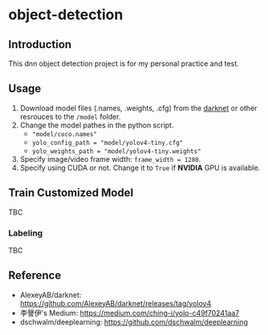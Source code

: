 # object-detection
## Introduction
This dnn object detection project is for my personal practice and test. 

## Usage
1. Download model files (.names, .weights, .cfg) from the [darknet](https://github.com/AlexeyAB/darknet/releases/tag/yolov4) or other resrouces to the `/model` folder.
1. Change the model pathes in the python script.
    - `"model/coco.names"`
    - `yolo_config_path = "model/yolov4-tiny.cfg"`
    - `yolo_weights_path = "model/yolov4-tiny.weights"`
1. Specify image/video frame width: `frame_width = 1280`.
1. Specify using CUDA or not. Change it to `True` if **NVIDIA** GPU is available. 

## Train Customized Model
TBC

### Labeling
TBC

## Reference
 - AlexeyAB/darknet: https://github.com/AlexeyAB/darknet/releases/tag/yolov4
 - 李謦伊's Medium: https://medium.com/ching-i/yolo-c49f70241aa7
- dschwalm/deeplearning: https://github.com/dschwalm/deeplearning
